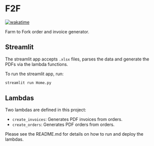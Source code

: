 # F2F

[![wakatime](https://wakatime.com/badge/user/018cd5cf-bd29-4404-91b8-efe68080a6a0/project/018d891a-2f85-4921-87ff-12381f17caf8.svg)](https://wakatime.com/badge/user/018cd5cf-bd29-4404-91b8-efe68080a6a0/project/018d891a-2f85-4921-87ff-12381f17caf8)

Farm to Fork order and invoice generator.

## Streamlit

The streamlit app accepts `.xlsx` files, parses the data and generate the PDFs via the lambda functions.

To run the streamlit app, run:

```sh
streamlit run Home.py
```

## Lambdas

Two lambdas are defined in this project:

- `create_invoices`: Generates PDF invoices from orders.
- `create_orders`: Generates PDF orders from orders.

Please see the README.md for details on how to run and deploy the lambdas.